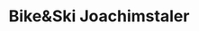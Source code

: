 ---
title: "Bike&Ski Joachimstaler"
url: /altenstadt-a-d-waldnaab/bikeundski-joachimstaler/
shop: Fahrrad
---